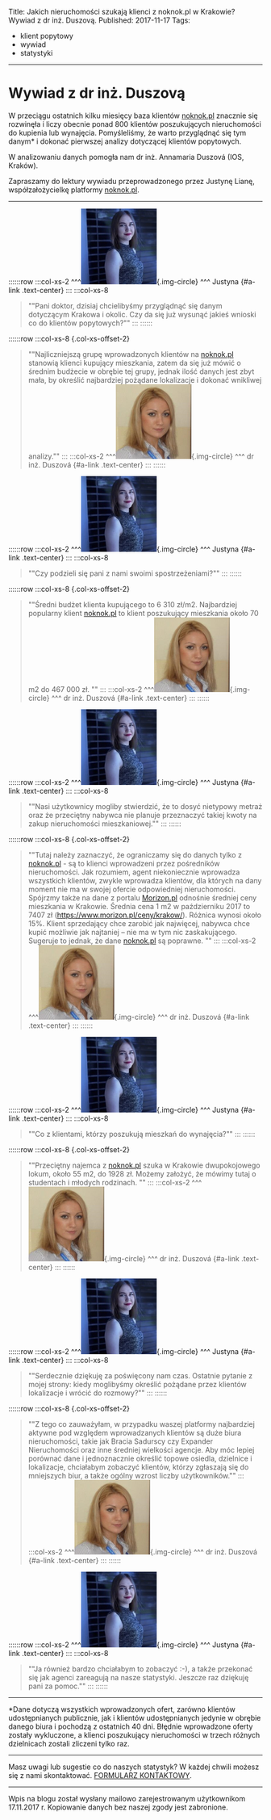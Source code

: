 Title: Jakich nieruchomości szukają klienci z noknok.pl w Krakowie? Wywiad z dr inż. Duszovą.
Published: 2017-11-17
Tags:
- klient popytowy
- wywiad
- statystyki
---

# Wywiad z dr inż. Duszovą
W przeciągu ostatnich kilku miesięcy baza klientów [noknok.pl](http://noknok.pl/) znacznie się rozwinęła i liczy obecnie ponad 800 klientów poszukujących nieruchomości do kupienia lub wynajęcia. Pomyśleliśmy, że warto przyglądnąć się tym danym* i dokonać pierwszej analizy dotyczącej klientów popytowych. 

W analizowaniu danych pomogła nam dr inż. Annamaria Duszová (IOS, Kraków). 

Zapraszamy do lektury wywiadu przeprowadzonego przez Justynę Lianę, współzałożycielkę platformy [noknok.pl](http://noknok.pl/).


----------

::::::row
:::col-xs-2
^^^![Justyna](/assets/images/Justyna_SFull.jpg){.img-circle} 
^^^ Justyna {#a-link .text-center}
:::
:::col-xs-8
>""Pani doktor, dzisiaj chcielibyśmy przyglądnąć się danym dotyczącym Krakowa i okolic. Czy da się już wysunąć jakieś wnioski co do klientów popytowych?""
:::
::::::

::::::row
:::col-xs-8 {.col-xs-offset-2}
>""Najliczniejszą grupę wprowadzonych klientów na [noknok.pl](http://noknok.pl/) stanowią klienci kupujący mieszkania, zatem da się już mówić o średnim budżecie w obrębie tej grupy, jednak ilość danych jest zbyt mała, by określić najbardziej pożądane lokalizacje i dokonać wnikliwej analizy.""
:::
:::col-xs-2
^^^![dr inż. Duszová](/assets/images/AM_S.png){.img-circle}
^^^ dr inż. Duszová {#a-link .text-center}
:::
::::::

::::::row
:::col-xs-2
^^^![Justyna](/assets/images/Justyna_SFull.jpg){.img-circle} 
^^^ Justyna {#a-link .text-center}
:::
:::col-xs-8
>""Czy podzieli się pani z nami swoimi spostrzeżeniami?""
:::
::::::

::::::row
:::col-xs-8 {.col-xs-offset-2}
>""Średni budżet klienta kupującego to 6 310 zł/m2. Najbardziej popularny klient [noknok.pl](http://noknok.pl/) to klient poszukujący mieszkania około 70 m2 do 467 000 zł.  ""
:::
:::col-xs-2
^^^![dr inż. Duszová](/assets/images/AM_S.png){.img-circle}
^^^ dr inż. Duszová {#a-link .text-center}
:::
::::::

::::::row
:::col-xs-2
^^^![Justyna](/assets/images/Justyna_SFull.jpg){.img-circle} 
^^^ Justyna {#a-link .text-center}
:::
:::col-xs-8
>""Nasi użytkownicy mogliby stwierdzić, że to dosyć nietypowy metraż oraz że przeciętny nabywca nie planuje przeznaczyć takiej kwoty na zakup nieruchomości mieszkaniowej.""
:::
::::::

::::::row
:::col-xs-8 {.col-xs-offset-2}
>""Tutaj należy zaznaczyć, że ograniczamy się do danych tylko z [noknok.pl](http://noknok.pl/) - są to klienci wprowadzeni przez pośredników nieruchomości. Jak rozumiem, agent niekoniecznie wprowadza wszystkich klientów, zwykle wprowadza klientów, dla których na dany moment nie ma w swojej ofercie odpowiedniej nieruchomości. Spójrzmy także na dane z portalu [Morizon.pl](http://morizon.pl/) odnośnie średniej ceny mieszkania w Krakowie. Średnia cena 1 m2 w październiku 2017  to 7407 zł (https://www.morizon.pl/ceny/krakow/). Różnica wynosi około 15%. Klient sprzedający chce zarobić jak najwięcej, nabywca chce kupić możliwie jak najtaniej – nie ma w tym nic zaskakującego. Sugeruje to jednak, że dane [noknok.pl](http://noknok.pl/) są poprawne. ""
:::
:::col-xs-2
^^^![dr inż. Duszová](/assets/images/AM_S.png){.img-circle}
^^^ dr inż. Duszová {#a-link .text-center}
:::
::::::

::::::row
:::col-xs-2
^^^![Justyna](/assets/images/Justyna_SFull.jpg){.img-circle} 
^^^ Justyna {#a-link .text-center}
:::
:::col-xs-8
>""Co z klientami, którzy poszukują mieszkań do wynajęcia?""
:::
::::::

::::::row
:::col-xs-8 {.col-xs-offset-2}
>""Przeciętny najemca z [noknok.pl](http://noknok.pl/) szuka w Krakowie dwupokojowego lokum, około 55 m2, do 1928 zł. Możemy założyć, że mówimy tutaj o studentach i młodych rodzinach. ""
:::
:::col-xs-2
^^^![dr inż. Duszová](/assets/images/AM_S.png){.img-circle}
^^^ dr inż. Duszová {#a-link .text-center}
:::
:::::: 

::::::row
:::col-xs-2
^^^![Justyna](/assets/images/Justyna_SFull.jpg){.img-circle} 
^^^ Justyna {#a-link .text-center}
:::
:::col-xs-8
>""Serdecznie dziękuję za poświęcony nam czas. Ostatnie pytanie z mojej strony: kiedy moglibyśmy określić pożądane przez klientów lokalizacje i wrócić do rozmowy?""
:::
::::::

::::::row
:::col-xs-8 {.col-xs-offset-2}
>""Z tego co zauważyłam, w przypadku waszej platformy najbardziej aktywne pod względem wprowadzanych klientów są duże biura nieruchomości, takie jak Bracia Sadurscy czy Expander Nieruchomości oraz inne średniej wielkości agencje. Aby móc lepiej porównać dane i jednoznacznie określić topowe osiedla, dzielnice i lokalizacje, chciałabym zobaczyć klientów, którzy zgłaszają się do mniejszych biur, a także ogólny wzrost liczby użytkowników.""
:::
:::col-xs-2
^^^![dr inż. Duszová](/assets/images/AM_S.png){.img-circle}
^^^ dr inż. Duszová {#a-link .text-center}
:::
::::::

::::::row
:::col-xs-2
^^^![Justyna](/assets/images/Justyna_SFull.jpg){.img-circle} 
^^^ Justyna {#a-link .text-center}
:::
:::col-xs-8
>""Ja również bardzo chciałabym to zobaczyć :-), a także przekonać się jak agenci zareagują na nasze statystyki. 
Jeszcze raz dziękuję pani za pomoc.""
:::
::::::


----------


*Dane dotyczą wszystkich wprowadzonych ofert, zarówno klientów udostępnianych publicznie, jak i klientów udostępnianych jedynie w obrębie danego biura i pochodzą z ostatnich 40 dni. Błędnie wprowadzone oferty zostały wykluczone, a klienci poszukujący nieruchomości w trzech różnych dzielnicach zostali zliczeni tylko raz. 


----------


Masz uwagi lub sugestie co do naszych statystyk? W każdej chwili możesz się z nami skontaktować. [FORMULARZ KONTAKTOWY](https://noknok.pl/Home/Kontakt).


----------


Wpis na blogu został wysłany mailowo zarejestrowanym użytkownikom 17.11.2017 r. Kopiowanie danych bez naszej zgody jest zabronione.
